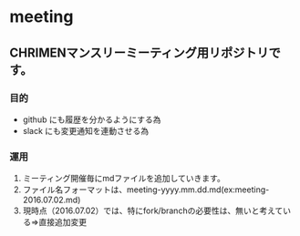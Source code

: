# meeting

## CHRIMENマンスリーミーティング用リポジトリです。

### 目的
- github にも履歴を分かるようにする為
- slack にも変更通知を連動させる為

### 運用
1. ミーティング開催毎にmdファイルを追加していきます。
1. ファイル名フォーマットは、meeting-yyyy.mm.dd.md(ex:meeting-2016.07.02.md)
1. 現時点（2016.07.02）では、特にfork/branchの必要性は、無いと考えている=>直接追加変更
